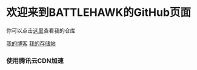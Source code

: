 # 欢迎来到BATTLEHAWK的GitHub页面

你可以点击[这里](https://github.com/BATTLEHAWK00/BATTLEHAWK_Webpage/)查看我的仓库

[我的博客](https://battlehawk233.cn)
[我的存储站](https://oss.battlehawk233.cn)

### 使用腾讯云CDN加速
